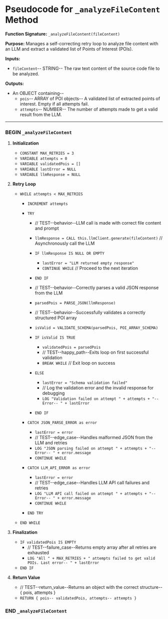 # Pseudocode for `_analyzeFileContent` Method

**Function Signature:** `_analyzeFileContent(fileContent)`

**Purpose:** Manages a self-correcting retry loop to analyze file content with an LLM and extract a validated list of Points of Interest (POIs).

**Inputs:**
-   `fileContent`-- STRING-- The raw text content of the source code file to be analyzed.

**Outputs:**
-   An OBJECT containing--
    -   `pois`-- ARRAY of POI objects-- A validated list of extracted points of interest. Empty if all attempts fail.
    -   `attempts`-- NUMBER-- The number of attempts made to get a valid result from the LLM.

---

### **BEGIN `_analyzeFileContent`**

1.  **Initialization**
    -   `CONSTANT MAX_RETRIES = 3`
    -   `VARIABLE attempts = 0`
    -   `VARIABLE validatedPois = []`
    -   `VARIABLE lastError = NULL`
    -   `VARIABLE llmResponse = NULL`

2.  **Retry Loop**
    -   `WHILE attempts < MAX_RETRIES`
        -   `INCREMENT attempts`
        -   `TRY`
            -   // TEST--behavior--LLM call is made with correct file content and prompt
            -   `llmResponse = CALL this.llmClient.generate(fileContent)` // Asynchronously call the LLM
            -   `IF llmResponse IS NULL OR EMPTY`
                -   `lastError = "LLM returned empty response"`
                -   `CONTINUE WHILE` // Proceed to the next iteration
            -   `END IF`

            -   // TEST--behavior--Correctly parses a valid JSON response from the LLM
            -   `parsedPois = PARSE_JSON(llmResponse)`

            -   // TEST--behavior--Successfully validates a correctly structured POI array
            -   `isValid = VALIDATE_SCHEMA(parsedPois, POI_ARRAY_SCHEMA)`

            -   `IF isValid IS TRUE`
                -   `validatedPois = parsedPois`
                -   // TEST--happy_path--Exits loop on first successful validation
                -   `BREAK WHILE` // Exit loop on success
            -   `ELSE`
                -   `lastError = "Schema validation failed"`
                -   // Log the validation error and the invalid response for debugging
                -   `LOG "Validation failed on attempt " + attempts + "-- Error-- " + lastError`
            -   `END IF`

        -   `CATCH JSON_PARSE_ERROR as error`
            -   `lastError = error`
            -   // TEST--edge_case--Handles malformed JSON from the LLM and retries
            -   `LOG "JSON parsing failed on attempt " + attempts + "-- Error-- " + error.message`
            -   `CONTINUE WHILE`

        -   `CATCH LLM_API_ERROR as error`
            -   `lastError = error`
            -   // TEST--edge_case--Handles LLM API call failures and retries
            -   `LOG "LLM API call failed on attempt " + attempts + "-- Error-- " + error.message`
            -   `CONTINUE WHILE`
        -   `END TRY`
    -   `END WHILE`

3.  **Finalization**
    -   `IF validatedPois IS EMPTY`
        -   // TEST--failure_case--Returns empty array after all retries are exhausted
        -   `LOG "All " + MAX_RETRIES + " attempts failed to get valid POIs. Last error-- " + lastError`
    -   `END IF`

4.  **Return Value**
    -   // TEST--return_value--Returns an object with the correct structure-- { pois, attempts }
    -   `RETURN { pois-- validatedPois, attempts-- attempts }`

### **END `_analyzeFileContent`**